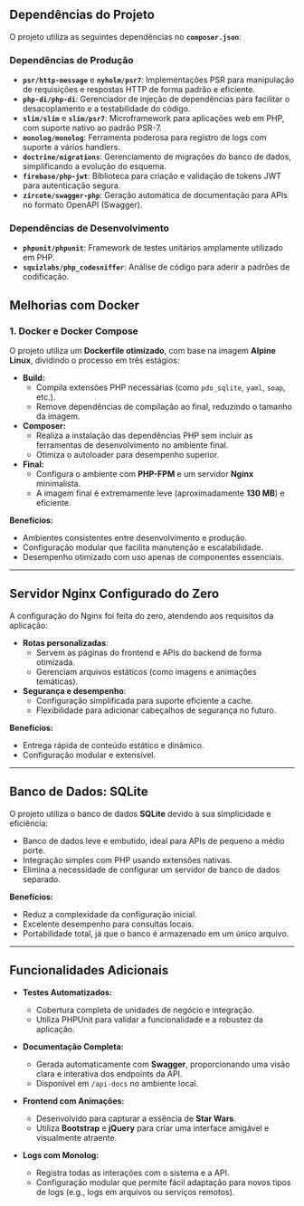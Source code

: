 ## **Dependências do Projeto**

O projeto utiliza as seguintes dependências no **`composer.json`**:

### **Dependências de Produção**
- **`psr/http-message`** e **`nyholm/psr7`**: Implementações PSR para manipulação de requisições e respostas HTTP de forma padrão e eficiente.
- **`php-di/php-di`**: Gerenciador de injeção de dependências para facilitar o desacoplamento e a testabilidade do código.
- **`slim/slim`** e **`slim/psr7`**: Microframework para aplicações web em PHP, com suporte nativo ao padrão PSR-7.
- **`monolog/monolog`**: Ferramenta poderosa para registro de logs com suporte a vários handlers.
- **`doctrine/migrations`**: Gerenciamento de migrações do banco de dados, simplificando a evolução do esquema.
- **`firebase/php-jwt`**: Biblioteca para criação e validação de tokens JWT para autenticação segura.
- **`zircote/swagger-php`**: Geração automática de documentação para APIs no formato OpenAPI (Swagger).

### **Dependências de Desenvolvimento**
- **`phpunit/phpunit`**: Framework de testes unitários amplamente utilizado em PHP.
- **`squizlabs/php_codesniffer`**: Análise de código para aderir a padrões de codificação.

## **Melhorias com Docker**

### **1. Docker e Docker Compose**
O projeto utiliza um **Dockerfile otimizado**, com base na imagem **Alpine Linux**, dividindo o processo em três estágios:

- **Build:** 
  - Compila extensões PHP necessárias (como `pdo_sqlite`, `yaml`, `soap`, etc.).
  - Remove dependências de compilação ao final, reduzindo o tamanho da imagem.
- **Composer:**
  - Realiza a instalação das dependências PHP sem incluir as ferramentas de desenvolvimento no ambiente final.
  - Otimiza o autoloader para desempenho superior.
- **Final:**
  - Configura o ambiente com **PHP-FPM** e um servidor **Nginx** minimalista.
  - A imagem final é extremamente leve (aproximadamente **130 MB**) e eficiente.

**Benefícios:**
- Ambientes consistentes entre desenvolvimento e produção.
- Configuração modular que facilita manutenção e escalabilidade.
- Desempenho otimizado com uso apenas de componentes essenciais.

---

## **Servidor Nginx Configurado do Zero**
A configuração do Nginx foi feita do zero, atendendo aos requisitos da aplicação:

- **Rotas personalizadas**:
  - Servem as páginas do frontend e APIs do backend de forma otimizada.
  - Gerenciam arquivos estáticos (como imagens e animações temáticas).
- **Segurança e desempenho**:
  - Configuração simplificada para suporte eficiente a cache.
  - Flexibilidade para adicionar cabeçalhos de segurança no futuro.

**Benefícios:**
- Entrega rápida de conteúdo estático e dinâmico.
- Configuração modular e extensível.

---

## **Banco de Dados: SQLite**
O projeto utiliza o banco de dados **SQLite** devido à sua simplicidade e eficiência:

- Banco de dados leve e embutido, ideal para APIs de pequeno a médio porte.
- Integração simples com PHP usando extensões nativas.
- Elimina a necessidade de configurar um servidor de banco de dados separado.

**Benefícios:**
- Reduz a complexidade da configuração inicial.
- Excelente desempenho para consultas locais.
- Portabilidade total, já que o banco é armazenado em um único arquivo.

---

## **Funcionalidades Adicionais**
- **Testes Automatizados:**
  - Cobertura completa de unidades de negócio e integração.
  - Utiliza PHPUnit para validar a funcionalidade e a robustez da aplicação.

- **Documentação Completa:**
  - Gerada automaticamente com **Swagger**, proporcionando uma visão clara e interativa dos endpoints da API.
  - Disponível em `/api-docs` no ambiente local.

- **Frontend com Animações:**
  - Desenvolvido para capturar a essência de **Star Wars**.
  - Utiliza **Bootstrap** e **jQuery** para criar uma interface amigável e visualmente atraente.

- **Logs com Monolog:**
  - Registra todas as interações com o sistema e a API.
  - Configuração modular que permite fácil adaptação para novos tipos de logs (e.g., logs em arquivos ou serviços remotos).